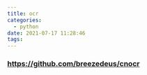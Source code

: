 ```yaml
---
title: ocr
categories:
  - python
date: 2021-07-17 11:28:46
tags:
---
```



### https://github.com/breezedeus/cnocr
